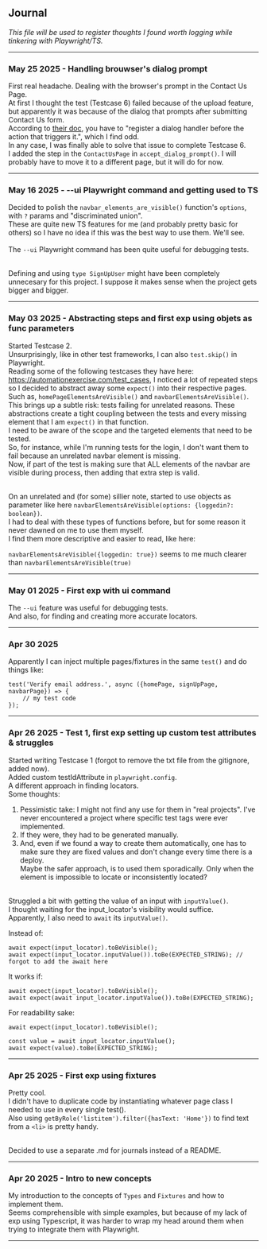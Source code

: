 ## Journal
_This file will be used to register thoughts I found worth logging while tinkering with Playwright/TS._ <br>

---
### May 25 2025 - Handling brouwser's dialog prompt
First real headache. Dealing with the browser's prompt in the Contact Us Page.<br>
At first I thought the test (Testcase 6) failed because of the upload feature, but apparently it was because of the dialog that prompts after submitting Contact Us form. <br>
According to [their doc](https://playwright.dev/docs/dialogs), you have to "register a dialog handler before the action that triggers it.", which I find odd. <br>
In any case, I was finally able to solve that issue to complete Testcase 6. <br>
I added the step in the `ContactUsPage` in `accept_dialog_prompt()`. I will probably have to move it to a different page, but it will do for now.

---
### May 16 2025 - --ui Playwright command and getting used to TS
Decided to polish the `navbar_elements_are_visible()` function's `options`, with `?` params and "discriminated union".<br>
These are quite new TS features for me (and probably pretty basic for others) so I have no idea if this was the best way to use them. We'll see.<br><br>
The `--ui` Playwright command has been quite useful for debugging tests.<br><br>

Defining and using `type SignUpUser` might have been completely unnecesary for this project. I suppose it makes sense when the project gets bigger and bigger.

---
### May 03 2025 - Abstracting steps and first exp using objets as func parameters
Started Testcase 2. <br>
Unsurprisingly, like in other test frameworks, I can also `test.skip()` in Playwright.<br>
Reading some of the following testcases they have here: https://automationexercise.com/test_cases, I noticed a lot of repeated steps so I decided to abstract away some `expect()` into their respective pages. Such as, `homePageElementsAreVisible()` and `navbarElementsAreVisible()`. <br>
This brings up a subtle risk: tests failing for unrelated reasons. These abstractions create a tight coupling between the tests and every missing element that I am `expect()` in that function.<br>
I need to be aware of the scope and the targeted elements that need to be tested.<br>
So, for instance, while I'm running tests for the login, I don't want them to fail because an unrelated navbar element is missing. <br>
Now, if part of the test is making sure that ALL elements of the navbar are visible during process, then adding that extra step is valid.
<br><br>

On an unrelated and (for some) sillier note, started to use objects as parameter like here `navbarElementsAreVisible(options: {loggedin?: boolean})`. <br>
I had to deal with these types of functions before, but for some reason it never dawned on me to use them myself. <br>
I find them more descriptive and easier to read, like here:

`navbarElementsAreVisible({loggedin: true})` seems to me much clearer than `navbarElementsAreVisible(true)`

---
### May 01 2025 - First exp with ui command
The `--ui` feature was useful for debugging tests.<br>
And also, for finding and creating more accurate locators.

---
### Apr 30 2025
Apparently I can inject multiple pages/fixtures in the same `test()` and do things like:
```
test('Verify email address.', async ({homePage, signUpPage, navbarPage}) => {
    // my test code
});

```

---
### Apr 26 2025 - Test 1, first exp setting up custom test attributes & struggles
Started writing Testcase 1 (forgot to remove the txt file from the gitignore, added now).<br>
Added custom testIdAttribute in `playwright.config`. <br>
A different approach in finding locators. <br>
Some thoughts: <br>
1. Pessimistic take: I might not find any use for them in "real projects". I've never encountered a project where specific test tags were ever implemented.<br>
2. If they were, they had to be generated manually.<br>
3. And, even if we found a way to create them automatically, one has to make sure they are fixed values and don't change every time there is a deploy.<br>
Maybe the safer approach, is to used them sporadically. Only when the element is impossible to locate or inconsistently located?<br><br>

Struggled a bit with getting the value of an input with `inputValue()`. <br>
I thought waiting for the input_locator's visibility would suffice. <br>
Apparently, I also need to `await` its `inputValue()`.

Instead of:
```
await expect(input_locator).toBeVisible();
await expect(input_locator.inputValue()).toBe(EXPECTED_STRING); // forgot to add the await here
```
It works if:
```
await expect(input_locator).toBeVisible();
await expect(await input_locator.inputValue()).toBe(EXPECTED_STRING);
```
For readability sake:
```
await expect(input_locator).toBeVisible();

const value = await input_locator.inputValue(); 
await expect(value).toBe(EXPECTED_STRING);
```

---
### Apr 25 2025 - First exp using fixtures
Pretty cool. <br>
I didn't have to duplicate code by instantiating whatever page class I needed to use in every single test(). <br>
Also using `getByRole('listitem').filter({hasText: 'Home'})` to find text from a `<li>` is pretty handy. <br><br>

Decided to use a separate .md for journals instead of a README.

---
### Apr 20 2025 - Intro to new concepts
My introduction to the concepts of `Types` and `Fixtures` and how to implement them. <br>
Seems comprehensible with simple examples, but because of my lack of exp using Typescript, it was harder to wrap my head around them when trying to integrate them with Playwright. <br>

---
